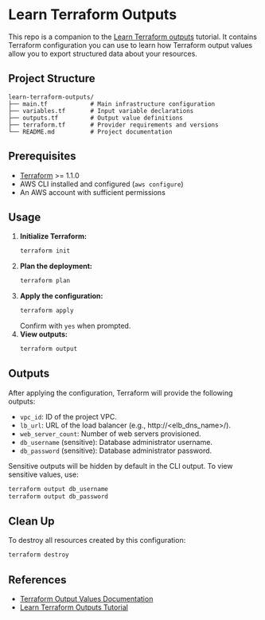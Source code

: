 # Learn Terraform Outputs

This repo is a companion to the [Learn Terraform outputs](https://developer.hashicorp.com/terraform/tutorials/configuration-language/outputs) tutorial. It contains Terraform configuration you can use to learn how Terraform output values allow you to export structured data about your resources.

## Project Structure

```
learn-terraform-outputs/
├── main.tf            # Main infrastructure configuration
├── variables.tf       # Input variable declarations
├── outputs.tf         # Output value definitions
├── terraform.tf       # Provider requirements and versions
└── README.md          # Project documentation
```

## Prerequisites

- [Terraform](https://developer.hashicorp.com/terraform/downloads) >= 1.1.0
- AWS CLI installed and configured (`aws configure`)
- An AWS account with sufficient permissions

## Usage

1. **Initialize Terraform:**
   ```sh
   terraform init
   ```
2. **Plan the deployment:**
   ```sh
   terraform plan
   ```
3. **Apply the configuration:**
   ```sh
   terraform apply
   ```
   Confirm with `yes` when prompted.
4. **View outputs:**
   ```sh
   terraform output
   ```

## Outputs

After applying the configuration, Terraform will provide the following outputs:

- `vpc_id`: ID of the project VPC.
- `lb_url`: URL of the load balancer (e.g., http://<elb_dns_name>/).
- `web_server_count`: Number of web servers provisioned.
- `db_username` (sensitive): Database administrator username.
- `db_password` (sensitive): Database administrator password.

Sensitive outputs will be hidden by default in the CLI output. To view sensitive values, use:
```sh
terraform output db_username
terraform output db_password
```

## Clean Up
To destroy all resources created by this configuration:
```sh
terraform destroy
```

## References
- [Terraform Output Values Documentation](https://developer.hashicorp.com/terraform/language/values/outputs)
- [Learn Terraform Outputs Tutorial](https://developer.hashicorp.com/terraform/tutorials/configuration-language/outputs)
